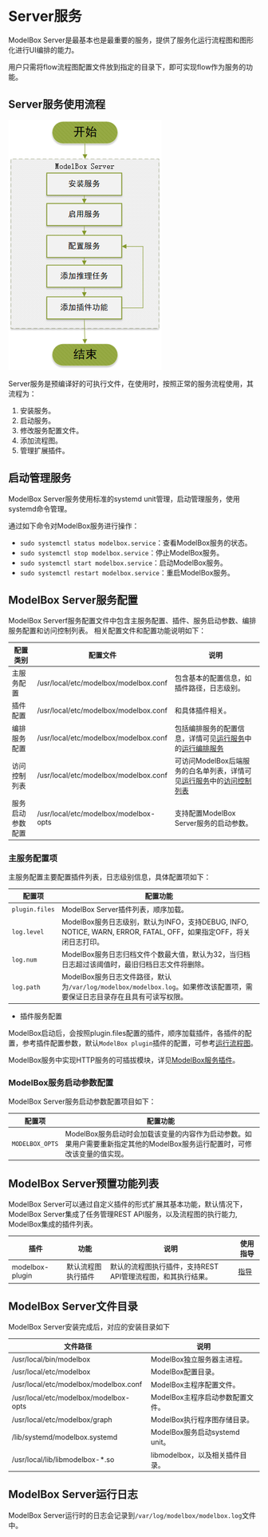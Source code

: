# Server服务

ModelBox Server是最基本也是最重要的服务，提供了服务化运行流程图和图形化进行UI编排的能力。

用户只需将flow流程图配置文件放到指定的目录下，即可实现flow作为服务的功能。

## Server服务使用流程

![server-usage](../assets/images/figure/server/server-usage.png)

Server服务是预编译好的可执行文件，在使用时，按照正常的服务流程使用，其流程为：

1. 安装服务。
2. 启动服务。
3. 修改服务配置文件。
4. 添加流程图。
5. 管理扩展插件。

## 启动管理服务

ModelBox Server服务使用标准的systemd unit管理，启动管理服务，使用systemd命令管理。

通过如下命令对ModelBox服务进行操作：

* `sudo systemctl status modelbox.service`：查看ModelBox服务的状态。
* `sudo systemctl stop modelbox.service`：停止ModelBox服务。
* `sudo systemctl start modelbox.service`：启动ModelBox服务。
* `sudo systemctl restart modelbox.service`：重启ModelBox服务。

## ModelBox Server服务配置

ModelBox Serverf服务配置文件中包含主服务配置、插件、服务启动参数、编排服务配置和访问控制列表。
相关配置文件和配置功能说明如下：

| 配置类别         | 配置文件                          | 说明                                                                                                    |
| ---------------- | --------------------------------- | ------------------------------------------------------------------------------------------------------- |
| 主服务配置       | /usr/local/etc/modelbox/modelbox.conf | 包含基本的配置信息，如插件路径，日志级别。                                                              |
| 插件配置         | /usr/local/etc/modelbox/modelbox.conf | 和具体插件相关。                                                                                        |
| 编排服务配置     | /usr/local/etc/modelbox/modelbox.conf | 包括编排服务的配置信息，详情可见[运行服务](./editor.md)中的[运行编排服务](./editor.md#配置启用Editor)   |
| 访问控制列表     | /usr/local/etc/modelbox/modelbox.conf | 可访问ModelBox后端服务的白名单列表，详情可见[运行服务](./editor.md)中的[访问控制列表](./editor.md#访问控制列表) |
| 服务启动参数配置 | /usr/local/etc/modelbox/modelbox-opts | 支持配置ModelBox Server服务的启动参数。                                                                   |

### 主服务配置项

主服务配置主要配置插件列表，日志级别信息，具体配置项如下：

| 配置项         | 配置功能                                                                                                             |
| -------------- | -------------------------------------------------------------------------------------------------------------------- |
| `plugin.files` | ModelBox Server插件列表，顺序加载。                                                                                    |
| `log.level`    | ModelBox服务日志级别，默认为INFO，支持DEBUG, INFO, NOTICE, WARN, ERROR, FATAL, OFF，如果指定OFF，将关闭日志打印。      |
| `log.num`      | ModelBox服务日志归档文件个数最大值，默认为32，当归档日志超过该阈值时，最旧归档日志文件将删除。                         |
| `log.path`     | ModelBox服务日志文件路径，默认为`/var/log/modelbox/modelbox.log`。如果修改该配置项，需要保证日志目录存在且具有可读写权限。 |

* 插件服务配置

ModelBox启动后，会按照plugin.files配置的插件，顺序加载插件，各插件的配置，参考插件配置参数，默认`ModelBox plugin`插件的配置，可参考[运行流程图](run-flow.md)。

ModelBox服务中实现HTTP服务的可插拔模块，详见[ModelBox服务插件](../develop/service-plugin/service-plugin.md)。

### ModelBox服务启动参数配置

ModelBox Server服务启动参数配置项目如下：

| 配置项        | 配置功能                                                                                                               |
| ------------- | ---------------------------------------------------------------------------------------------------------------------- |
| `MODELBOX_OPTS` | ModelBox服务启动时会加载该变量的内容作为启动参数。如果用户需要重新指定其他的ModelBox服务运行配置时，可修改该变量的值实现。 |

## ModelBox Server预置功能列表

ModelBox Server可以通过自定义插件的形式扩展其基本功能，默认情况下，ModelBox Server集成了任务管理REST API服务，以及流程图的执行能力, ModelBox集成的插件列表。

| 插件          | 功能               | 说明                                                         | 使用指导            |
| ------------- | ------------------ | ------------------------------------------------------------ | ------------------- |
| modelbox-plugin | 默认流程图执行插件 | 默认的流程图执行插件，支持REST API管理流程图，和其执行结果。 | [指导](run-flow.md) |

## ModelBox Server文件目录

ModelBox Server安装完成后，对应的安装目录如下

| 文件路径                          | 说明                           |
| --------------------------------- | ------------------------------ |
| /usr/local/bin/modelbox             | ModelBox独立服务器主进程。       |
| /usr/local/etc/modelbox             | ModelBox配置目录。               |
| /usr/local/etc/modelbox/modelbox.conf | ModelBox主程序配置文件。         |
| /usr/local/etc/modelbox/modelbox-opts | ModelBox主程序启动参数配置文件。 |
| /usr/local/etc/modelbox/graph       | ModelBox执行程序图存储目录。     |
| /lib/systemd/modelbox.systemd       | ModelBox服务启动systemd unit。   |
| /usr/local/lib/libmodelbox-*.so     | libmodelbox，以及相关插件目录。  |

## ModelBox Server运行日志

ModelBox Server运行时的日志会记录到`/var/log/modelbox/modelbox.log`文件中。
